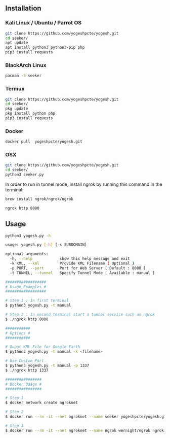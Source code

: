 

## Installation

### Kali Linux / Ubuntu / Parrot OS

```bash
git clone https://github.com/yogeshpcte/yogesh.git
cd seeker/
apt update
apt install python3 python3-pip php
pip3 install requests
```

### BlackArch Linux

```bash
pacman -S seeker
```

### Termux

```bash
git clone https://github.com/yogeshpcte/yogesh.git
cd seeker/
pkg update
pkg install python php
pip3 install requests
```
### Docker

```bash
docker pull  yogeshpcte/yogesh.git
```

### OSX
```bash
git clone https://github.com/yogeshpcte/yogesh.git
cd seeker/
python3 seeker.py
````

In order to run in tunnel mode, install ngrok by running this command in the terminal:
```bash
brew install ngrok/ngrok/ngrok

ngrok http 8080
````

## Usage

```bash
python3 yogesh.py -h

usage: yogesh.py [-h] [-s SUBDOMAIN]

optional arguments:
  -h, --help            show this help message and exit
  -k KML, --kml         Provide KML Filename ( Optional )
  -p PORT, --port       Port for Web Server [ Default : 8080 ]
  -t TUNNEL, --tunnel   Specify Tunnel Mode [ Available : manual ]

##################
# Usage Examples #
##################

# Step 1 : In first terminal
$ python3 yogesh.py -t manual

# Step 2 : In second terminal start a tunnel service such as ngrok
$ ./ngrok http 8080

###########
# Options #
###########

# Ouput KML File for Google Earth
$ python3 yogesh.py -t manual -k <filename>

# Use Custom Port
$ python3 yogesh.py -t manual -p 1337
$ ./ngrok http 1337

################
# Docker Usage #
################

# Step 1
$ docker network create ngroknet

# Step 2
$ docker run --rm -it --net ngroknet --name seeker yogeshpcte/yogesh.git

# Step 3
$ docker run --rm -it --net ngroknet --name ngrok wernight/ngrok ngrok http seeker:8080
```
